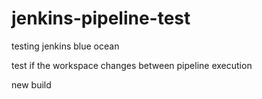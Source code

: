 # jenkins-pipeline-test
testing jenkins blue ocean

test if the workspace changes between pipeline execution

new build
